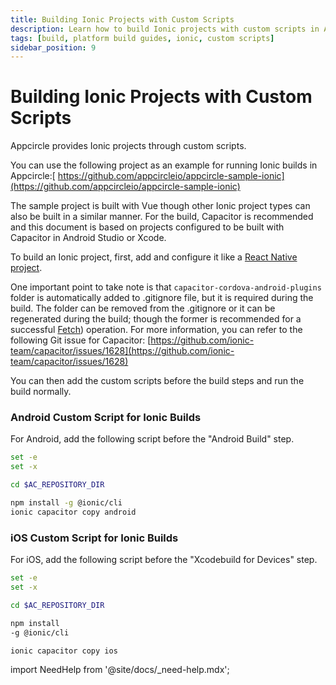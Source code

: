 ```yaml
---
title: Building Ionic Projects with Custom Scripts
description: Learn how to build Ionic projects with custom scripts in Appcircle
tags: [build, platform build guides, ionic, custom scripts]
sidebar_position: 9
---
```


# Building Ionic Projects with Custom Scripts

Appcircle provides Ionic projects through custom scripts.

You can use the following project as an example for running Ionic builds in Appcircle:[ https://github.com/appcircleio/appcircle-sample-ionic](https://github.com/appcircleio/appcircle-sample-ionic)

The sample project is built with Vue though other Ionic project types can also be built in a similar manner. For the build, Capacitor is recommended and this document is based on projects configured to be built with Capacitor in Android Studio or Xcode.

To build an Ionic project, first, add and configure it like a [React Native project](building-react-native-applications).

One important point to take note is that `capacitor-cordova-android-plugins` folder is automatically added to .gitignore file, but it is required during the build. The folder can be removed from the .gitignore or it can be regenerated during the build; though the former is recommended for a successful [Fetch](/build/build-process-management/build-profile-configuration/#project-details-configuration)) operation. For more information, you can refer to the following Git issue for Capacitor: [https://github.com/ionic-team/capacitor/issues/1628](https://github.com/ionic-team/capacitor/issues/1628)

You can then add the custom scripts before the build steps and run the build normally.

### Android Custom Script for Ionic Builds

For Android, add the following script before the "Android Build" step.

```bash
set -e
set -x

cd $AC_REPOSITORY_DIR

npm install -g @ionic/cli
ionic capacitor copy android
```

### iOS Custom Script for Ionic Builds

For iOS, add the following script before the "Xcodebuild for Devices" step.

```bash
set -e
set -x

cd $AC_REPOSITORY_DIR

npm install
-g @ionic/cli

ionic capacitor copy ios
```

import NeedHelp from '@site/docs/\_need-help.mdx';

<NeedHelp />
